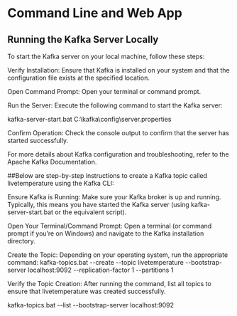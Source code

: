 # Command Line and Web App

## Running the Kafka Server Locally
To start the Kafka server on your local machine, follow these steps:

Verify Installation:
Ensure that Kafka is installed on your system and that the configuration file exists at the specified location.

Open Command Prompt:
Open your terminal or command prompt.

Run the Server:
Execute the following command to start the Kafka server:

kafka-server-start.bat C:\kafka\config\server.properties

Confirm Operation:
Check the console output to confirm that the server has started successfully.

For more details about Kafka configuration and troubleshooting, refer to the Apache Kafka Documentation.

##Below are step-by-step instructions to create a Kafka topic called livetemperature using the Kafka CLI:

Ensure Kafka is Running:
Make sure your Kafka broker is up and running. Typically, this means you have started the Kafka server (using kafka-server-start.bat or the equivalent script).

Open Your Terminal/Command Prompt:
Open a terminal (or command prompt if you’re on Windows) and navigate to the Kafka installation directory.

Create the Topic:
Depending on your operating system, run the appropriate command:
kafka-topics.bat --create --topic livetemperature --bootstrap-server localhost:9092 --replication-factor 1 --partitions 1

Verify the Topic Creation:
After running the command, list all topics to ensure that livetemperature was created successfully.

kafka-topics.bat --list --bootstrap-server localhost:9092



